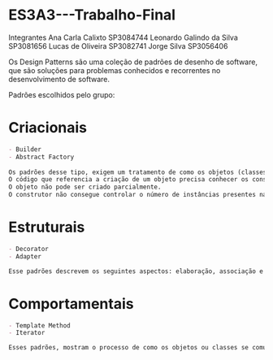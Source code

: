 # ES3A3---Trabalho-Final

Integrantes
Ana Carla Calixto           SP3084744
Leonardo Galindo da Silva   SP3081656
Lucas de Oliveira           SP3082741
Jorge Silva                 SP3056406

Os Design Patterns são uma coleção de padrões de desenho de software, que são soluções para problemas conhecidos e recorrentes no desenvolvimento de software.

Padrões escolhidos pelo grupo:
# Criacionais 
```markdown
- Builder
- Abstract Factory
 
Os padrões desse tipo, exigem um tratamento de como os objetos (classes) são criados, para atenderem as diversas necessidades. No Java, os objetos são instanciados através de seus construtores, porém a utilização deles fica limitada quando:
O código que referencia a criação de um objeto precisa conhecer os construtores dele, isso aumenta o acoplamento das classes.
O objeto não pode ser criado parcialmente.
O construtor não consegue controlar o número de instâncias presentes na aplicação.
```

# Estruturais
```markdown
- Decorator 
- Adapter

Esse padrões descrevem os seguintes aspectos: elaboração, associação e a organização entre objetos e classes/interfaces. Permitem combinar objetos em estruturas mais complexas, ou descrever como as classes são herdadas ou compostas a partir de outras.
```

# Comportamentais
```markdown
- Template Method 
- Iterator

Esses padrões, mostram o processo de como os objetos ou classes se comunicam. Em geral, buscam um baixo acoplamento entre os objetos, apesar da comunicação que existe entre eles.
```
